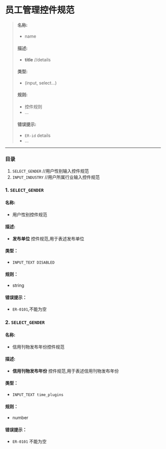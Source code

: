 # 员工管理控件规范

> #### 名称: 
> + name
> 
> #### 描述: 
> 
> + **title** //details
> 
> #### 类型: 
> 	+ (input, select...)
> 
> #### 规则: 
> 
> 	+ 控件规则
>  + ...
> 
> #### 错误提示: 
> + `ER-id` details
> + ...

----

### 目录

1. `SELECT_GENDER`  //用户性别输入控件规范
2. `INPUT_INDUSTRY` //用户所属行业输入控件规范

### 1. `SELECT_GENDER`

#### 名称: 

+ 用户性别控件规范

#### 描述: 

+ **发布单位** 控件规范,用于表述发布单位

#### 类型：

+ `INPUT_TEXT DISABLED`

#### 规则：

+ string

#### 错误提示：

+ `ER-0101`,不能为空  

### 2. `SELECT_GENDER`

#### 名称: 

+ 信用刊物发布年份控件规范

#### 描述: 

+ **信用刊物发布年份** 控件规范,用于表述信用刊物发布年份

#### 类型：

+ `INPUT_TEXT time_plugins`

#### 规则：

+ number

#### 错误提示：

+ `ER-0101` 不能为空